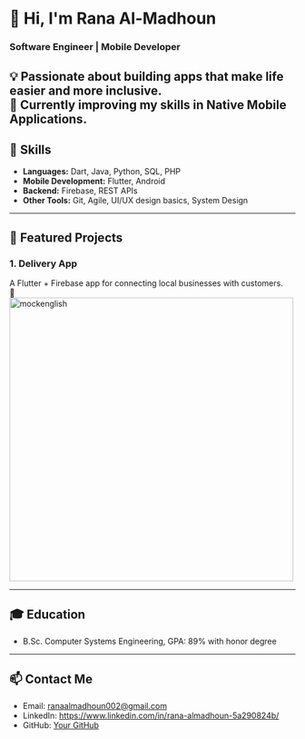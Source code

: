 # 👋 Hi, I'm Rana Al-Madhoun  
### Software Engineer | Mobile Developer   

💡 Passionate about building apps that make life easier and more inclusive.  
🌱 Currently improving my skills in Native Mobile Applications.
---

## 🚀 Skills
- **Languages:** Dart, Java, Python, SQL, PHP 
- **Mobile Development:** Flutter, Android  
- **Backend:** Firebase, REST APIs  
- **Other Tools:** Git, Agile, UI/UX design basics, System Design 

---

## 📱 Featured Projects
  
### 1. Delivery App  
A Flutter + Firebase app for connecting local businesses with customers.  
🔗 <img width="500" height="500" alt="mockenglish" src="https://github.com/user-attachments/assets/eac2439a-a35a-4fe2-b8dd-1261181df333" />


---

## 🎓 Education
- B.Sc. Computer Systems Engineering, GPA: 89% with honor degree
---

## 📫 Contact Me
- Email: ranaalmadhoun002@gmail.com  
- LinkedIn: https://www.linkedin.com/in/rana-almadhoun-5a290824b/ 
- GitHub: [Your GitHub](#)  
